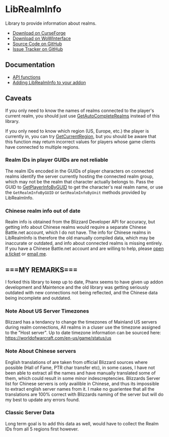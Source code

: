 ﻿LibRealmInfo
===============

Library to provide information about realms.

* [Download on CurseForge](https://wow.curseforge.com/projects/librealminfo)
* [Download on WoWInterface](https://www.wowinterface.com/downloads/info22987-LibRealmInfo.html)
* [Source Code on GitHub](https://github.com/phanx-wow/LibRealmInfo)
* [Issue Tracker on GitHub](https://github.com/phanx-wow/LibRealmInfo/issues)


Documentation
----------------

* [API functions](https://github.com/phanx-wow/LibRealmInfo/wiki/API)
* [Adding LibRealmInfo to your addon](https://github.com/Phanx/LibRealmInfo/wiki/Embedding)


Caveats
----------

If you only need to know the names of realms connected to the player's current realm, you should just use [GetAutoCompleteRealms](http://wowpedia.org/API_GetAutoCompleteRealms) instead of this library.

If you only need to know which region (US, Europe, etc.) the player is currently in, you can try [GetCurrentRegion](http://wowpedia.org/API_GetCurrentRegion), but you should be aware that this function may return incorrect values for players whose game clients have connected to multiple regions.

### Realm IDs in player GUIDs are not reliable

The realm IDs encoded in the GUIDs of player characters on connected realms identify the server currently hosting the connected realm group, which may not be the realm that character actually belongs to. Pass the GUID to [GetPlayerInfoByGUID](http://wowpedia.org/API_GetPlayerInfoByGUID) to get the character's real realm name, or use the `GetRealmInfoByGUID` or `GetRealmInfoByUnit` methods provided by LibRealmInfo.

### Chinese realm info out of date

Realm info is obtained from the Blizzard Developer API for accuracy, but getting info about Chinese realms would require a separate Chinese Battle.net account, which I do not have. The info for Chinese realms in LibRealmInfo is therefore the old manually compiled data, which may be inaccurate or outdated, and info about connected realms is missing entirely. If you have a Chinese Battle.net account and are willing to help, please [open a ticket](https://github.com/phanx-wow/LibRealmInfo/issues) or [email me](mailto:addons@phanx.net).

===MY REMARKS===
-

I forked this library to keep up to date, Phanx seems to have given up addon development and Maintence and the old library was getting seriously outdated with new connections not being reflected, and the Chinese data being incomplete and outdated.

### Note About US Server Timezones
Blizzard has a tendancy to change the timezones of Mainland US servers during realm connections, All realms in a cluser use the timezone assigned to the "Host server". Up to date timezone information can be sourced here: https://worldofwarcraft.com/en-us/game/status/us

### Note About Chinese servers
English translations of are taken from official Blizzard sources where possible (Hall of Fame, PTR char transfer etc), in some cases, I have not been able to extract all the names and have manually translated some of them, which could result in some minor indescreptencies. Blizzards Server list for Chinese servers is only availible in Chinese, and thus its impossible to extract english server names from it. I make no guarientee that all the translations are 100% correct with Blizzards naming of the server but will do my best to update any errors found.

### Classic Server Data
Long term goal is to add this data as well, would have to collect the Realm IDs from all 5 regions first however.

